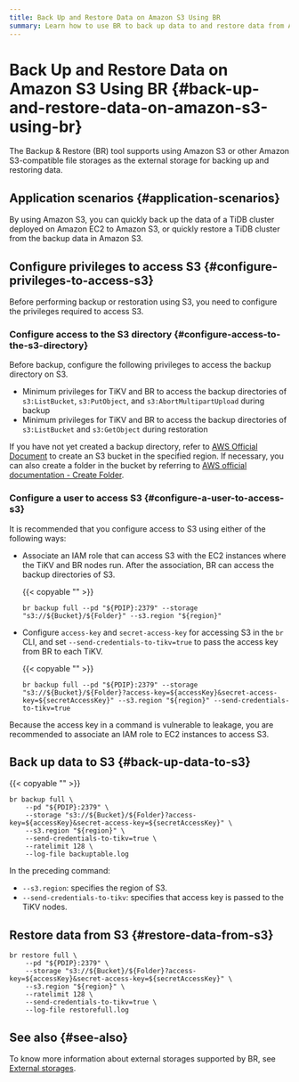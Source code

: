 ```yaml
---
title: Back Up and Restore Data on Amazon S3 Using BR
summary: Learn how to use BR to back up data to and restore data from Amazon S3 storage.
---
```


# Back Up and Restore Data on Amazon S3 Using BR {#back-up-and-restore-data-on-amazon-s3-using-br}

The Backup &#x26; Restore (BR) tool supports using Amazon S3 or other Amazon S3-compatible file storages as the external storage for backing up and restoring data.

## Application scenarios {#application-scenarios}

By using Amazon S3, you can quickly back up the data of a TiDB cluster deployed on Amazon EC2 to Amazon S3, or quickly restore a TiDB cluster from the backup data in Amazon S3.

## Configure privileges to access S3 {#configure-privileges-to-access-s3}

Before performing backup or restoration using S3, you need to configure the privileges required to access S3.

### Configure access to the S3 directory {#configure-access-to-the-s3-directory}

Before backup, configure the following privileges to access the backup directory on S3.

-   Minimum privileges for TiKV and BR to access the backup directories of `s3:ListBucket`, `s3:PutObject`, and `s3:AbortMultipartUpload` during backup
-   Minimum privileges for TiKV and BR to access the backup directories of `s3:ListBucket` and `s3:GetObject` during restoration

If you have not yet created a backup directory, refer to [AWS Official Document](https://docs.aws.amazon.com/AmazonS3/latest/userguide/create-bucket-overview.html) to create an S3 bucket in the specified region. If necessary, you can also create a folder in the bucket by referring to [AWS official documentation - Create Folder](https://docs.aws.amazon.com/AmazonS3/latest/userguide/using-folders.html).

### Configure a user to access S3 {#configure-a-user-to-access-s3}

It is recommended that you configure access to S3 using either of the following ways:

-   Associate an IAM role that can access S3 with the EC2 instances where the TiKV and BR nodes run. After the association, BR can access the backup directories of S3.

    {{< copyable "" >}}

    ```shell
    br backup full --pd "${PDIP}:2379" --storage "s3://${Bucket}/${Folder}" --s3.region "${region}"
    ```

-   Configure `access-key` and `secret-access-key` for accessing S3 in the `br` CLI, and set `--send-credentials-to-tikv=true` to pass the access key from BR to each TiKV.

    {{< copyable "" >}}

    ```shell
    br backup full --pd "${PDIP}:2379" --storage "s3://${Bucket}/${Folder}?access-key=${accessKey}&secret-access-key=${secretAccessKey}" --s3.region "${region}" --send-credentials-to-tikv=true
    ```

Because the access key in a command is vulnerable to leakage, you are recommended to associate an IAM role to EC2 instances to access S3.

## Back up data to S3 {#back-up-data-to-s3}

{{< copyable "" >}}

```shell
br backup full \
    --pd "${PDIP}:2379" \
    --storage "s3://${Bucket}/${Folder}?access-key=${accessKey}&secret-access-key=${secretAccessKey}" \
    --s3.region "${region}" \
    --send-credentials-to-tikv=true \
    --ratelimit 128 \
    --log-file backuptable.log
```

In the preceding command:

-   `--s3.region`: specifies the region of S3.
-   `--send-credentials-to-tikv`: specifies that access key is passed to the TiKV nodes.

## Restore data from S3 {#restore-data-from-s3}

```shell
br restore full \
    --pd "${PDIP}:2379" \
    --storage "s3://${Bucket}/${Folder}?access-key=${accessKey}&secret-access-key=${secretAccessKey}" \
    --s3.region "${region}" \
    --ratelimit 128 \
    --send-credentials-to-tikv=true \
    --log-file restorefull.log
```

## See also {#see-also}

To know more information about external storages supported by BR, see [External storages](/br/backup-and-restore-storages.md).
